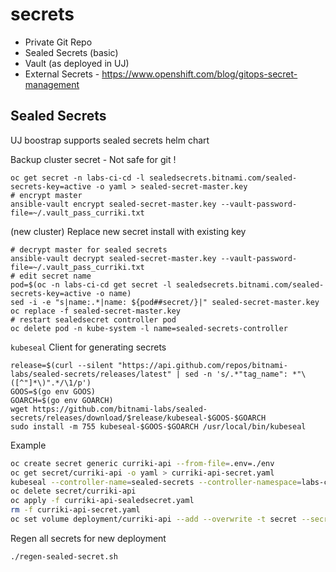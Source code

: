 # secrets

- Private Git Repo
- Sealed Secrets (basic)
- Vault (as deployed in UJ)
- External Secrets - https://www.openshift.com/blog/gitops-secret-management

## Sealed Secrets

UJ boostrap supports sealed secrets helm chart

Backup cluster secret - Not safe for git !
```
oc get secret -n labs-ci-cd -l sealedsecrets.bitnami.com/sealed-secrets-key=active -o yaml > sealed-secret-master.key
# encrypt master
ansible-vault encrypt sealed-secret-master.key --vault-password-file=~/.vault_pass_curriki.txt
```

(new cluster) Replace new secret install with existing key
```
# decrypt master for sealed secrets
ansible-vault decrypt sealed-secret-master.key --vault-password-file=~/.vault_pass_curriki.txt
# edit secret name
pod=$(oc -n labs-ci-cd get secret -l sealedsecrets.bitnami.com/sealed-secrets-key=active -o name)
sed -i -e "s|name:.*|name: ${pod##secret/}|" sealed-secret-master.key
oc replace -f sealed-secret-master.key
# restart sealedsecret controller pod
oc delete pod -n kube-system -l name=sealed-secrets-controller
```

`kubeseal` Client for generating secrets
```
release=$(curl --silent "https://api.github.com/repos/bitnami-labs/sealed-secrets/releases/latest" | sed -n 's/.*"tag_name": *"\([^"]*\)".*/\1/p')
GOOS=$(go env GOOS)
GOARCH=$(go env GOARCH)
wget https://github.com/bitnami-labs/sealed-secrets/releases/download/$release/kubeseal-$GOOS-$GOARCH
sudo install -m 755 kubeseal-$GOOS-$GOARCH /usr/local/bin/kubeseal
```

Example
```bash
oc create secret generic curriki-api --from-file=.env=./env
oc get secret/curriki-api -o yaml > curriki-api-secret.yaml
kubeseal --controller-name=sealed-secrets --controller-namespace=labs-ci-cd < curriki-api-secret.yaml > curriki-api-sealedsecret.yaml
oc delete secret/curriki-api
oc apply -f curriki-api-sealedsecret.yaml
rm -f curriki-api-secret.yaml
oc set volume deployment/curriki-api --add --overwrite -t secret --secret-name=curriki-api --name=curriki-api-env --mount-path=/var/www/html/.env --sub-path=.env --overwrite
```

Regen all secrets for new deployment
```
./regen-sealed-secret.sh
```
